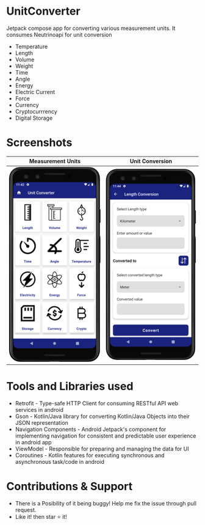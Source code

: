 # UnitConverter
Jetpack compose app for converting various measurement units. It consumes Neutrinoapi for unit conversion
- Temperature 
- Length
- Volume
- Weight
- Time
- Angle
- Energy
- Electric Current
- Force
- Currency
- Cryptocurrrency
- Digital Storage

# Screenshots
<div align="center">

|<strong>Measurement Units</strong>|<strong>Unit Conversion</strong>|
|:--:|:--:|
|<img src ='arts/measurement_units.png' width='300'/>|<img src='arts/unit_conversion.png' width='300'/>|

</div>

# Tools and Libraries used
- Retrofit - Type-safe HTTP Client for consuming RESTful API web services in android
- Gson - Kotlin/Java library for converting Kotlin/Java Objects into their JSON representation
- Navigation Components - Android Jetpack's component for implementing navigation for consistent and predictable user experience in android app
- ViewModel - Responsible for preparing and managing the data for UI
- Coroutines - Kotlin features for executing synchronous and asynchronous task/code in android

# Contributions & Support
- There is a Posibility of it being buggy! Help me fix the issue through pull request.
- Like it! then star ⭐ it!


